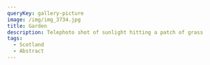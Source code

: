 ```yaml
---
queryKey: gallery-picture
image: /img/img_3734.jpg
title: Garden
description: Telephoto shot of sunlight hitting a patch of grass
tags:
  - Scotland
  - Abstract
---
```

